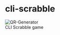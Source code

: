 # cli-scrabble
![QR-Generator](https://github.com/Accoustium/cli-scrabble/workflows/Python%20package/badge.svg?branch=master)<br>
CLI Scrabble game
